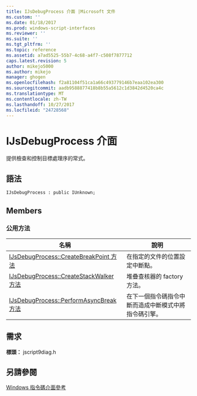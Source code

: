 ```yaml
---
title: IJsDebugProcess 介面 |Microsoft 文件
ms.custom: ''
ms.date: 01/18/2017
ms.prod: windows-script-interfaces
ms.reviewer: ''
ms.suite: ''
ms.tgt_pltfrm: ''
ms.topic: reference
ms.assetid: a7ad5525-55b7-4c68-a4f7-c508f7877712
caps.latest.revision: 5
author: mikejo5000
ms.author: mikejo
manager: ghogen
ms.openlocfilehash: f2a81104f51ca1a66c493779146b7eaa102ea300
ms.sourcegitcommit: aadb9588877418b8b55a5612c1d3842d4520ca4c
ms.translationtype: MT
ms.contentlocale: zh-TW
ms.lasthandoff: 10/27/2017
ms.locfileid: "24728568"
---
```

# <a name="ijsdebugprocess-interface"></a>IJsDebugProcess 介面
提供檢查和控制目標處理序的常式。  
  
## <a name="syntax"></a>語法  
  
```  
IJsDebugProcess : public IUnknown;  
```  
  
## <a name="members"></a>Members  
  
### <a name="public-methods"></a>公用方法  
  
|名稱|說明|  
|----------|-----------------|  
|[IJsDebugProcess::CreateBreakPoint 方法](../../winscript/reference/ijsdebugprocess-createbreakpoint-method.md)|在指定的文件的位置設定中斷點。|  
|[IJsDebugProcess::CreateStackWalker 方法](../../winscript/reference/ijsdebugprocess-createstackwalker-method.md)|堆疊查核器的 factory 方法。|  
|[IJsDebugProcess::PerformAsyncBreak 方法](../../winscript/reference/ijsdebugprocess-performasyncbreak-method.md)|在下一個指令碼指令中斷而造成中斷模式中將指令碼引擎。|  
  
## <a name="requirements"></a>需求  
 **標頭：** jscript9diag.h  
  
## <a name="see-also"></a>另請參閱  
 [Windows 指令碼介面參考](../../winscript/reference/windows-script-interfaces-reference.md)